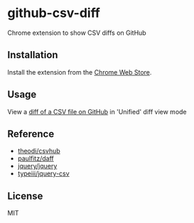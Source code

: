 # github-csv-diff

Chrome extension to show CSV diffs on GitHub

## Installation

Install the extension from the [Chrome Web Store](https://chrome.google.com/webstore/detail/github-csv-diff/ngpdjmibpbemokfbmapemhpbmgacebhg).

## Usage

View a [diff of a CSV file on GitHub](https://github.com/theodi/test-data/commit/9f391e6e35963b96aa0eed56c20ccd70f326e1f7) in 'Unified' diff view mode

## Reference

- [theodi/csvhub](https://github.com/theodi/csvhub)
- [paulfitz/daff](https://github.com/paulfitz/daff)
- [jquery/jquery](https://github.com/jquery/jquery)
- [typeiii/jquery-csv](https://github.com/typeiii/jquery-csv)

## License

MIT
